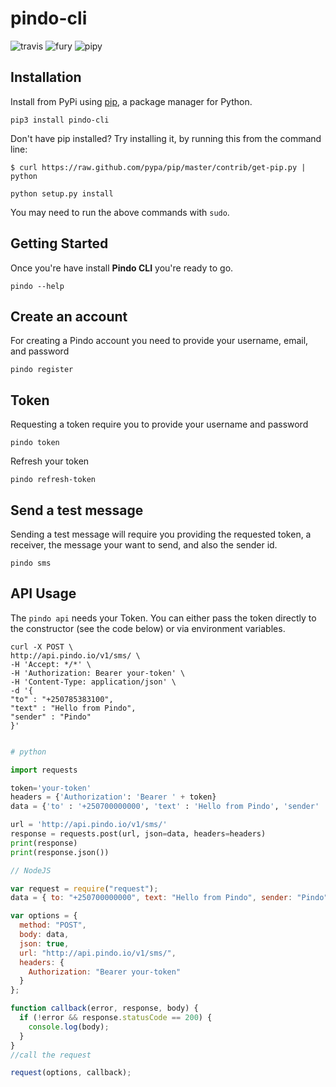 # pindo-cli

![travis](https://travis-ci.org/pindo-io/pindo-cli.svg?branch=master)
![fury](https://badge.fury.io/py/pindo-cli.svg)
![pipy](https://pypip.in/d/pindo-cli/badge.png)

## Installation

Install from PyPi using [pip](http://www.pip-installer.org/en/latest), a package manager for Python.

`pip3 install pindo-cli`

Don't have pip installed? Try installing it, by running this from the command line:

`$ curl https://raw.github.com/pypa/pip/master/contrib/get-pip.py | python`

`python setup.py install`

You may need to run the above commands with `sudo`.

## Getting Started

Once you're have install **Pindo CLI** you're ready to go.

`pindo --help`

## Create an account

For creating a Pindo account you need to provide your username, email, and password

`pindo register`

## Token

Requesting a token require you to provide your username and password

`pindo token`

Refresh your token

`pindo refresh-token`

## Send a test message

Sending a test message will require you providing the requested token, a receiver, the message your want to send, and also the sender id.

`pindo sms`

## API Usage

The `pindo api` needs your Token. You can either pass the token directly to the constructor (see the code below) or via environment variables.

```console
curl -X POST \
http://api.pindo.io/v1/sms/ \
-H 'Accept: */*' \
-H 'Authorization: Bearer your-token' \
-H 'Content-Type: application/json' \
-d '{
"to" : "+250785383100", 
"text" : "Hello from Pindo",
"sender" : "Pindo"
}'
```

```python

# python

import requests

token='your-token'
headers = {'Authorization': 'Bearer ' + token}
data = {'to' : '+250700000000', 'text' : 'Hello from Pindo', 'sender' : 'Pindo'}

url = 'http://api.pindo.io/v1/sms/'
response = requests.post(url, json=data, headers=headers)
print(response)
print(response.json())

```

```javascript
// NodeJS

var request = require("request");
data = { to: "+250700000000", text: "Hello from Pindo", sender: "Pindo" };

var options = {
  method: "POST",
  body: data,
  json: true,
  url: "http://api.pindo.io/v1/sms/",
  headers: {
    Authorization: "Bearer your-token"
  }
};

function callback(error, response, body) {
  if (!error && response.statusCode == 200) {
    console.log(body);
  }
}
//call the request

request(options, callback);
```
